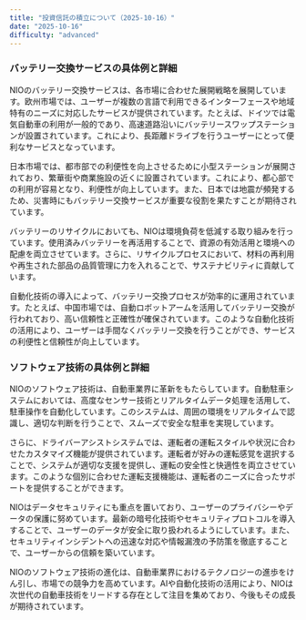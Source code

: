 ```yaml
---
title: "投資信託の積立について（2025-10-16）"
date: "2025-10-16"
difficulty: "advanced"
---
```


### バッテリー交換サービスの具体例と詳細

NIOのバッテリー交換サービスは、各市場に合わせた展開戦略を展開しています。欧州市場では、ユーザーが複数の言語で利用できるインターフェースや地域特有のニーズに対応したサービスが提供されています。たとえば、ドイツでは電気自動車の利用が一般的であり、高速道路沿いにバッテリースワップステーションが設置されています。これにより、長距離ドライブを行うユーザーにとって便利なサービスとなっています。

日本市場では、都市部での利便性を向上させるために小型ステーションが展開されており、繁華街や商業施設の近くに設置されています。これにより、都心部での利用が容易となり、利便性が向上しています。また、日本では地震が頻発するため、災害時にもバッテリー交換サービスが重要な役割を果たすことが期待されています。

バッテリーのリサイクルにおいても、NIOは環境負荷を低減する取り組みを行っています。使用済みバッテリーを再活用することで、資源の有効活用と環境への配慮を両立させています。さらに、リサイクルプロセスにおいて、材料の再利用や再生された部品の品質管理に力を入れることで、サステナビリティに貢献しています。

自動化技術の導入によって、バッテリー交換プロセスが効率的に運用されています。たとえば、中国市場では、自動ロボットアームを活用してバッテリー交換が行われており、高い信頼性と正確性が確保されています。このような自動化技術の活用により、ユーザーは手間なくバッテリー交換を行うことができ、サービスの利便性と信頼性が向上しています。

### ソフトウェア技術の具体例と詳細

NIOのソフトウェア技術は、自動車業界に革新をもたらしています。自動駐車システムにおいては、高度なセンサー技術とリアルタイムデータ処理を活用して、駐車操作を自動化しています。このシステムは、周囲の環境をリアルタイムで認識し、適切な判断を行うことで、スムーズで安全な駐車を実現しています。

さらに、ドライバーアシストシステムでは、運転者の運転スタイルや状況に合わせたカスタマイズ機能が提供されています。運転者が好みの運転感覚を選択することで、システムが適切な支援を提供し、運転の安全性と快適性を両立させています。このような個別に合わせた運転支援機能は、運転者のニーズに合ったサポートを提供することができます。

NIOはデータセキュリティにも重点を置いており、ユーザーのプライバシーやデータの保護に努めています。最新の暗号化技術やセキュリティプロトコルを導入することで、ユーザーのデータが安全に取り扱われるようにしています。また、セキュリティインシデントへの迅速な対応や情報漏洩の予防策を徹底することで、ユーザーからの信頼を築いています。

NIOのソフトウェア技術の進化は、自動車業界におけるテクノロジーの進歩をけん引し、市場での競争力を高めています。AIや自動化技術の活用により、NIOは次世代の自動車技術をリードする存在として注目を集めており、今後もその成長が期待されています。
